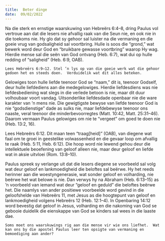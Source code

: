 ```yaml
---
title:  Beter dinge
date:  09/02/2022
---
```


Na die sterk en ernstige waarskuwing van Hebreërs 6:4–8, dring Paulus vol vertroue aan dat die lesers nie afvallig raak van die Seun nie, en  ook nie in die toekoms nie.  Hy glo dat sy gehoor sal luister na die vermaning en die goeie vrug van godsaligheid sal voortbring.  Hulle is soos die  “grond,” wat bewerk word deur God en “bruikbare gewasse voortbring” waarop Hy wag. Hierdie mense  sal die seën van God ontvang (Heb. 6:7), wat dui op hulle redding of  “saligheid” (Heb. 6:9, OAB).

`Lees Hebreërs 6:9–12. Stel ’n lys op van die goeie werk wat die gehoor gedoen het en steeds doen.  Verduidelik wat dit alles beteken.`

Gelowiges toon hulle liefde teenoor God se “naam,” dit is, teenoor Godself, deur hulle liefdediens aan die medegelowiges. Hierdie liefdesdiens was nie liefdesbediening wat slegs in die verlede betoon is nie, maar dit duur volhoubaar voort vandag. Uitsonderlike liefdesdade openbaar nie die ware karakter van ’n mens nie. Die gewigtigste bewyse van liefde teenoor God is nie “godsdienstige” dade as sulks nie, maar liefdebewyse teenoor ons naaste, veral teenoor die minderbevoorregtes (Matt. 10:42, Matt. 25:31–46). Daarom vermaan Paulus gelowiges om nie te “vergeet” om goed te doen nie (Heb. 13:2, 16).

Lees Hebreërs 6:12. Dit maan teen “traag[heid]” (OAB), van diegene wat faal om te groei in geestelike volwassenheid en die gevaar loop om afvallig te raak (Heb. 5:11, Heb. 6:12). Die hoop word nie lewend gehou deur die intellektuele beoefening van geloof alleen nie, maar deur geloof en liefde wat in aksie uitvloei (Rom. 13:8–10).

Paulus spreek sy verlange uit dat die lesers diegene se voorbeeld sal volg wat deur geloof en lankmoedigheid die beloftes sal beërwe. Hy het reeds herinner aan die woestyngenerasie, wat sonder geloof en volharding, nie beërwe het wat belowe is nie. Dan verwys hy na Abraham (Heb. 6:13–15) as ’n voorbeeld van iemand wat deur “geloof en geduld” die beloftes beërwe het.  Die naamlys van ander positiewe voorbeelde word gevind in die geloofshelde van Hebreërs 11, met Jesus as die hoogtepunt van geloof en lankmoedigheid volgens Hebreërs 12 (Heb. 12:1–4). In Openbaring 14:12 word bevestig dat geloof in Jesus, volharding en die nakoming van God se gebooie duidelik die eienskappe van God se kinders sal wees in die laaste dae.

`Soms moet ons waarskuwings rig aan die mense vir wie ons liefhet.  Wat kan ons by die apostel Paulus leer ten opsigte van vermaning en bemoediging aan ander?`